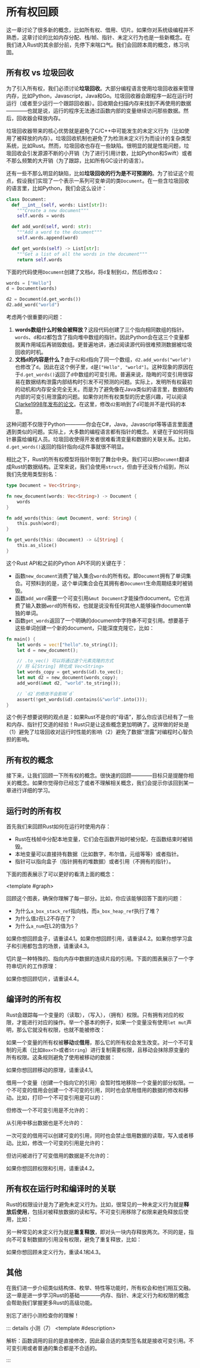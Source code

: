 <script setup>
import { Wrapper, MemoryGraph } from "../../components/memory-graph";
import ShikiCode from "../../components/code/ShikiCode.vue";
import { R, W, O } from "../../components/letter"
import { lr } from "../../utils/renderer"
import {
  QuizProvider,
  Quiz,
  Radio,
  Checkbox,
  Option
} from "../../components/quiz"

</script>

# 所有权回顾

这一章讨论了很多新的概念，比如所有权、借用、切片。如果你对系统级编程并不熟悉，这章讨论的比如内存分配、栈/帧、指针、未定义行为也是一些新概念。在我们进入Rust的其余部分前，先停下来喘口气。我们会回顾本周的概念，练习巩固。

## 所有权 vs 垃圾回收

为了引入所有权，我们必须讨论**垃圾回收**。大部分编程语言使用垃圾回收器来管理内存，比如Python，Javascript，Java和Go。垃圾回收器会跟程序一起在运行时运行（或者至少运行一个跟踪回收器）。回收期会扫描内存来找到不再使用的数据————也就是说，运行的程序无法通过函数内部的变量继续访问那些数据。然后，回收器会释放内存。

垃圾回收器带来的核心优势就是避免了C/C++中可能发生的未定义行为（比如使用了被释放的内存）。垃圾回收机制也避免了为检测未定义行为而设计的复杂类型系统，比如Rust。然而，垃圾回收也存在一些缺陷。很明显的就是性能问题，垃圾回收会引发源源不断的小开销（为了进行引用计数，比如Python和Swift）或者不那么频繁的大开销（为了跟踪，比如所有GC设计的语言）。

还有一些不那么明显的缺陷，比如**垃圾回收的行为是不可预测的**。为了验证这个观点，假设我们实现了一个表示一系列可变单词的类`Document`。在一些含垃圾回收的语言里，比如Python，我们会这么设计：

```python
class Document:
  def __int__(self, words: List[str]):
    """Create a new document"""
    self.words = words

  def add_word(self, word: str):
    """Add a word to the document"""
    self.words.append(word)

  def get_words(self) -> List[str]:
    """Get a list of all the words in the document"""
    return self.words
```

下面的代码使用`Document`创建了文档`d`，将`d`复制到`d2`，然后修改`d2`：

```python
words = ["Hello"]
d = Document(words)

d2 = Document(d.get_words())
d2.add_word("world")
```

考虑两个很重要的问题：

1. <strong>words数组什么时候会被释放？</strong>这段代码创建了三个指向相同数组的指针。`words`、`d`和`d2`都包含了指向堆中数组的指针。因此Python会在这三个变量都脱离作用域后再销毁数组。更普遍地讲，通过阅读源代码很难预测数据被垃圾回收的时机。
2. <strong>文档`d`的内容是什么？</strong>由于`d2`和`d`指向了同一个数组，`d2.add_words("world")`也修改了`d`。因此在这个例子里，`d`是`["Hello", "world"]`。这种现象的原因在于`d.get_words()`返回了`d`中数组的可变引用。普遍来说，隐晦的可变引用很容易在数据结构泄露内部结构时引发不可预测的问题。<Thinking>实际上，发明所有权最初的动机和内存安全完全无关。而是为了避免像在Java类似的语言里，数据结构内部的可变引用泄露的问题。如果你对所有权类型的历史感兴趣，可以阅读[Clarke1998年发布的论文](https://dl.acm.org/doi/abs/10.1145/286936.286947)</Thinking>。在这里，修改`d2`影响到了`d`可能并不是代码的本意。

这种问题不仅限于Python————你会在C#，Java，Javascript等等语言里面遭遇到类似的问题。实际上，大多数的编程语言都有指针的概念。关键在于如何将指针暴露给编程人员。垃圾回收使得开发者很难看清变量和数据的关联关系。比如，`d.get_words()`返回的指针指向`d`这件事就很不明显。

相比之下，Rust的所有权模型将指针带到了舞台中央。我们可以把`Document`翻译成Rust的数据结构。正常来说，我们会使用`struct`，但由于还没有介绍到，所以我们先使用类型别名：

```rust
type Document = Vec<String>;

fn new_document(words: Vec<String>) -> Document {
    words
}

fn add_words(this: &mut Document, word: String) {
    this.push(word);
}

fn get_words(this: &Document) -> &[String] {
    this.as_slice()
}
```

这个Rust API和之前的Python API不同的关键在于：
- 函数`new_document`消费了输入集合`words`的所有权。即`Document`拥有了单词集合。可预料到的是，这个单词集合会在其拥有者`Document`生命周期结束时被销毁。
- 函数`add_word`需要一个可变引用`&mut Document`才能操作document。它也消费了输入数据`word`的所有权，也就是说没有任何其他人能够操作document单独的单词。
- 函数`get_words`返回了一个明确的document中字符串不可变引用。想要基于这些单词创建一个新的document，只能深度克隆它，比如：

```rust
fn main() {
    let words = vec!["hello".to_string()];
    let d = new_document();

    // .to_vec() 可以将通过逐个元素克隆的方式
    // 将 &[String] 转化成 Vec<String>
    let words_copy = get_words(&d).to_vec();
    let mut d2 = new_document(words_copy);
    add_word(&mut d2, "world".to_string());

    // `d2`的修改不会影响`d`
    assert(!get_words(&d).contains(&"world".into()));
}
```

这个例子想要说明的观点是：如果Rust不是你的“母语”，那么你应该已经有了一些和内存、指针打交道的经验！Rust只是让这些概念更加明确了。这样做的好处是（1）避免了垃圾回收对运行时性能的影响（2）避免了数据“泄露”对编程时心智负担的影响。

## 所有权的概念

接下来，让我们回顾一下所有权的概念。很快速的回顾————目标只是提醒你相关的概念。如果你觉得你已经忘了或者不理解相关概念，我们会提示你该回到某一章进行详细的学习。

## 运行时的所有权

首先我们来回顾Rust如何在运行时使用内存：

- Rust在栈帧中分配本地变量，它们会在函数开始时被分配，在函数结束时被销毁。
- 本地变量可以直接持有数据（比如数字，布尔值，元组等等）或者指针。
- 指针可以指向盒子（指针拥有的堆数据）或者引用（不拥有的指针）。

下面的图表展示了可以更好的看清上面的概念：

<Wrapper>
<template #code>

```rust
fn main() {
    let mut a_num = 0;
    inner(&mut a_num); /*[!flag L2]*/
}

fn inner(x: &mut i32) {
    let another_num = 1;
    let a_stack_ref = &another_num;

    let a_box = Box::new(2);
    let a_box_stack_ref = &a_box;
    let a_box_heap_ref = &*a_box; /*[!flag L1]*/
}
```

</template>

<template #graph>
<div class="flex flex-col gap-16">
<MemoryGraph
  title="L1"
  :memory="{
    stack: [
      {
        name: 'main',
        body: [{ key: 'a_num', value: 0 }]
      },
      {
        name: 'inner',
        body: [
          { key: 'x', point2: 'main.a_num' },
          { key: 'another_num', point2: '1' },
          { key: 'a_stack_ref', point2: 'inner.another_num' },
          { key: 'a_box', point2: 0 },
          { key: 'a_box_stack_ref', point2: 'inner.a_box' },
          { key: 'a_box_heap_ref', point2: 0 },
        ]
      }
    ],
    heap: [{ id: 0, value: 2 }]
  }"
/>

<MemoryGraph
  title="L2"
  :memory="{
    stack: [
      { name: 'main', body: [
        { key: 'a_num', value: 5 }
      ] }
    ]
  }"
/>
</div>
</template>
</Wrapper>

回顾这个图表，确保你理解了每一部分。比如，你应该能够回答下面的问题：

- 为什么`a_box_stack_ref`指向栈，而`a_box_heap_ref`执行了堆？
- 为什么值`2`在L2不存在了？
- 为什么`a_num`在L2的值为`5`？

如果你想回顾盒子，请重读4.1。如果你想回顾引用，请重读4.2。如果你想学习盒子和引用都包含的场景，请重读4.3。

切片是一种特殊的、指向内存中数据的连续片段的引用。下面的图表展示了一个字符串切片的工作原理：

<Wrapper>
<template #code>

```rust
fn main() {
    let s = String:;from("abcdefg");
    let s_slice = &s[2..5]; /*[!flag L1]*/
}
```

</template>
<template #graph>
<MemoryGraph
  title="L1"
  :memory="{
    stack: [{ name: 'main', body: [
      { key: 's', point2: 0, },
      {
        key: 's_slice',
        point2: '0.2-5',
        modifier: { Q: ([a,b,c,d], pkg) => [a,b,pkg.pointerEndLeft * 0.7,d] },
       }
    ] }],
    heap: [{ id: 0, value: ['a','b','c','d','e','f','g'] }]
  }"
/>
</template>
</Wrapper>

如果你想回顾切片，请重读4.4。

## 编译时的所有权

Rust会跟踪每一个变量的<R />（读取），<W />（写入），<O />（拥有）权限。只有拥有对应的权限，才能进行对应的操作。举一个基本的例子，如果一个变量没有使用`let mut`声明，那么它就没有<W />权限，也就不能被修改：

<ShikiCode
  :inserter="({ after, line }) => {
    if(!after) {
      switch(line) {
        case 1: return lr({
          perms: [
            { var: 'n', operation: 'g', P: ['p', 'e', 'p'] }
          ]
        })
      }
    }
  }"
  :init-code='() => ({ lang: "rust", code: `fn main() {
    let n = 0;
    /*[!perm_double R.W.{"collapse":true,"letterBProps":{"missing":true}}]*/n += 1;
}` })'
/>

<ShikiCode
  :init-code='() => ({ lang: "rust", code: `fn main() {
    let n = 0;
    /*[!perm_double R.W.{"collapse":true,"letterBProps":{"missing":true}}]*/n += 1;
}` })'
/>

如果一个变量的所有权被**移动**或**借用**，那么它的所有权会发生改变。对一个不可复制的元素（比如`Box<T>`或者`String`）进行复制需要<R /><O />权限，且移动会抹除原变量的所有权限。这条规则避免了使用被移动的数据：

<ShikiCode
  :inserter="({ after, line }) => {
    if(!after) {
      switch(line) {
        case 1: return lr({
          perms: [
            { var: 's', operation: 'g', P: ['p', 'e', 'p'] }
          ]
        })
        case 2: return lr({
          perms: [
            { var: 's', operation: 'e', P: ['s', 'e', 's'] }
          ]
        })
      }
    }
  }"
  :init-code='() => ({ lang: "rust", code: `fn main() {
    let s = String::from("Hello world");
    consume_a_string(/*[!perm_double R.O.{"collapse":true}]*/s);
    println!("{}", /*[!perm R.{"collapse":true,"missing":true}]*/s); // \`s\` 已经被移动，无法读取
}
fn consume_a_string(_s: String) {
    // 字符串被我吃了
}` })'
/>

如果你想回顾移动的原理，请重读4.1。

借用一个变量（创建一个指向它的引用）会暂时性地移除一个变量的部分权限。一个不可变的借用会创建一个不可变的引用，同时也会禁用借用的数据的修改和移动。比如，打印一个不可变引用是可以的：

<ShikiCode
  :inserter="({ after, line }) => {
    if(!after) {
      switch(line) {
        case 0: return lr({
          perms: [{ var: 's', operation: 'g', P: 'p' }]
        })
        case 1: return lr({
          perms: [
            { var: 's', operation: 'b', P: [null, 's', 's'] },
            { var: 's_ref', operation: 'g', P: ['p', 'e', 'p'] },
            { var: '*s_ref', operation: 'g', P: ['p', 'e', 'e'] },
          ]
        })
        case 2: return lr({
          perms: [
            { var: 's', operation: 'r', P: [null, 'p', 'p'] },
            { var: 's_ref', operation: 'l', P: ['s', 'e', 's'] },
            { var: '*s_ref', operation: 'l', P: ['s', 'e', 'e'] },
          ]
        })
        case 3: return lr({
          perms: [{ var: 's', operation: 'l', P: 's' }]
        })
      }
    }
  }"
  :init-code='() => ({ lang: "rust", code: `let mut s = String::from("Hello");
let s_ref = &/*[!perm R.{"collapse":true}]*/s;
println!("{}", /*[!perm R.{"collapse":true}]*/s_ref);
println!("{}", /*[!perm R.{"collapse":true}]*/s)` })'
/>

但修改一个不可变引用是不允许的：

<ShikiCode
  :inserter="({ after, line }) => {
    if(!after) {
      switch(line) {
        case 0: return lr({
          defaultCollapse: true,
          perms: [
            { var: 's', operation: 'g', P: ['p', 'e', 'p'] }
          ]
        })
        case 1: return lr({
          perms: [
            { var: '*s_ref', operation: 'g', P: ['p', 'e', 'e'], collapse: true },
            { var: 's', operation: 'b', P: [null, 's', 's'] },
            { var: 's_ref', operation: 'g', P: ['p', 'e', 'p'] }
          ]
        })
      }
    }
  }"
  :init-code='() => ({ lang: "rust", code: `let mut s = String::from("Hello");
let s_ref = &/*[!perm R.{"collapse":true}]*/s;
s_ref/*[!perm_double R.W.{"collapse":true,"letterBProps":{"missing":true}}]*/.push_str(" world");
println!("{s}")` })'
/>

从引用中移出数据也是不允许的：

<ShikiCode
  :inserter="({ after, line }) => {
    if(!after) {
      switch(line) {
        case 0: return lr({
          defaultCollapse: true,
          perms: [
            { var: 's', operation: 'g', P: ['p', 'e', 'p'] }
          ]
        })
        case 1: return lr({
          perms: [
            { var: '*s_ref', operation: 'g', P: ['p', 'e', 'e'], collapse: true },
            { var: 's', operation: 'b', P: [null, 's', 's'] },
            { var: 's_ref', operation: 'g', P: ['p', 'e', 'p'] }
          ]
        })
      }
    }
  }"
  :init-code='() => ({ lang: "rust", code: `let mut s = String::from("Hello");
let s_ref = &/*[!perm R.{"collapse":true}]*/s;
let s2 = /*[!perm_double R.O.{"collapse":true,"letterBProps":{"missing":true}}]*/*s_ref;
println!("{s}")` })'
/>

一次可变的借用可以创建可变的引用，同时也会禁止借用数据的读取，写入或者移动。比如，修改一个可变的引用是允许的：

<ShikiCode
  :inserter="({ after, line }) => {
    if(!after) {
      switch(line) {
        case 0: return lr({
          perms: [
            { var: 's', operation: 'g', P: ['p', 'e', 'p'] }
          ]
        })
        case 1: return lr({
          perms: [
            { var: 's', operation: 'b', P: 's' },
            { var: 's_ref', operation: 'g', P: ['p', 'e', 'p'] },
            { var: '*s_ref', operation: 'g', P: ['p', 'p', 'e'] }
          ]
        })
        case 2: return lr({
          perms: [
            { var: 's', operation: 'r', P: 'p' },
            { var: 's_ref', operation: 'l', P: ['s', 'e', 's'] },
            { var: '*s_ref', operation: 'l', P: ['s', 's', 'e'] }
          ]
        })
        case 3: return lr({
          perms: [
            { var: 's', operation: 'l', P: 's' }
          ]
        })
      }
    }
  }"
  :init-code='() => ({ lang: "rust", code: `let mut s = String::from("Hello");
let s_ref = &mut /*[!perm_double R.W.{"collapse":true}]*/s;
s_ref/*[!perm_double R.W.{"collapse":true}]*/.push_str(" world");
println!("{}", /*[!perm R.{"collapse":true}]*/s)` })'
/>

但访问被进行了可变借用的数据是不允许的：

<ShikiCode
  :inserter="({ after, line }) => {
    if(!after) {
      switch(line) {
        case 0: return lr({
          defaultCollapse: true,
          perms: [
            { var: 's', operation: 'g', P: 'p' }
          ]
        })
        case 1: return lr({
          perms: [
            { var: 's', operation: 'b', P: 's', collapse: true },
            { var: 's_ref', operation: 'g', P: ['p', 'e', 'p'] },
            { var: '*s_ref', operation: 'g', P: ['p', 'p', 'e'] },
          ]
        })
      }
    }
  }"
  :init-code='() => ({ lang: "rust", code: `let mut s = String::from("Hello");
let s_ref = &mut /*[!perm_double R.W.{"collapse":true}]*/s;
println!("{}", /*[!perm R.{"collapse":true,"missing":true}]*/s);
s_ref.push_str(" world");` })'
/>

如果你想回顾权限和引用，请重读4.2。

## 所有权在运行时和编译时的关联

Rust的权限设计是为了避免未定义行为。比如，很常见的一种未定义行为就是**释放后使用**，包括对被释放数据的读和写。不可变引用移除了<W />权限来避免释放后使用，比如：

<Wrapper>
<template #code>

```rust
let mut v = vec![1, 2, 3];
let n = &v[0]; /*[!flag L1]*/
v.push(4); /*[!flag L2]*/
println!("{n}"); /*[!flag_error L3]*/
```

</template>
<template #graph>
<div class="flex flex-col gap-16">
<MemoryGraph
  title="L1"
  :memory="{
    stack: [{ name: 'main', body: [
      { key: 'v', point2: 0 },
      { key: 'n', point2: 0 },
    ] }],
    heap: [{ id: 0, value: [1,2,3] }]
  }"
/>

<MemoryGraph
  title="L2"
  :memory="{
    stack: [{ name: 'main', body: [
      { key: 'v', point2: 0 },
      { key: 'n', point2: 'null' },
    ] }],
    heap: [{ id: 0, value: [1,2,3,4] }]
  }"
/>

<MemoryGraph
  title="L3"
  error-message="未定义行为：指针在其指向的对象被释放后被使用"
  :memory="{
    stack: [{ name: 'main', body: [
      { key: 'v', point2: 0 },
      { key: 'n', point2: 'null_error' },
    ] }],
    heap: [{ id: 0, value: [1,2,3,4] }]
  }"
/>
</div>
</template>
</Wrapper>

另一种常见的未定义行为就是**重复释放**，即对头一块内存释放两次。不同的是，指向不可复制数据的引用没有<O />权限，避免了重复释放，比如：

<Wrapper>
<template #code>

```rust
let v = vec![1, 2, 3];
let v_ref: &Vec<i32> = &v;
let v2 = *v_ref; /*[!flag L1]*/
drop(v2); /*[!flag L2]*/
drop(v); /*[!flag_error L3]*/
```

</template>
<template #graph>
<div class="flex flex-col gap-16">
<MemoryGraph
  title="L1"
  :memory="{
    stack: [{ name: 'main', body: [
      { key: 'v', point2: 0 },
      { key: 'v_ref', point2: 'main.v' },
      { key: 'v2', point2: 0 },
    ] }],
    heap: [{ id: 0, value: [1,2,3] }]
  }"
/>

<MemoryGraph
  title="L2"
  :memory="{
    stack: [{ name: 'main', body: [
      { key: 'v', point2: 'null' },
      { key: 'v_ref', point2: 'main.v' },
      { key: 'v2', point2: 'null', moved: true },
    ] }],
  }"
/>

<MemoryGraph
  title="L3"
  error-message="未定义行为：指针在其指向的对象被释放后被使用"
  :memory="{
    stack: [{ name: 'main', body: [
      { key: 'v', point2: 'null_error', moved: true },
      { key: 'v_ref', point2: 'main.v' },
      { key: 'v2', point2: 'null_error', moved: true },
    ] }],
  }"
/>
</div>
</template>
</Wrapper>

如果你想回顾未定义行为，重读4.1和4.3。

## 其他

在我们进一步介绍类似结构体、枚举、特性等功能时，所有权会和他们相互交融。这一章是进一步学习Rust的基础————内存、指针、未定义行为和权限的概念会帮助我们掌握更多Rust的高级功能。

别忘了进行小测检查你的理解！

::: details 小测（7）
<QuizProvider>
<Quiz>
<template #description>

解析：函数调用的目的是直接修改，因此最合适的类型签名就是接收可变引用。不可变引用或者普通的集合都是不合适的。

</template>
<template #quiz>

如果你想实现下面的函数：

将输入的浮点数集合中所有的浮点数进行四舍五入并直接修改

下面哪一个函数签名和这个功能最贴切？

<Radio>
<Option>

```rust
fn round_all(v: &Vec<f32>) -> Vec<f32>;
```

</Option>
<Option>

```rust
fn round_all(v: Vec<f32>);
```

</Option>
<Option>

```rust
fn round_all(v: &Vec<f32>);
```

</Option>
<Option answer>

```rust
fn round_all(v: &mut Vec<f32>);
```

</Option>
</Radio>

</template>
</Quiz>

<Quiz>
<template #description>

解析：对于`haystack`，切片类型`&[String]`相比`&Vec<String>`可以接收更多类型的输入，所以它是更好的选择。对于`needle`，目标的子串不一定占用了堆分配的空间，所以`&str`比`String`更好。对于返回值，`Vec<String>`要求克隆输入的字符串，因此它是不合适的。`&[String]`也是不合适的，因为它只能返回连续的内容。`Vec<&String>`是最好的选择，因为它只需要分配指针空间，不需要分配字符串本身的空间。

</template>
<template #quiz>

如果你想实现下面的函数：

函数接收一个字符串集合和一个子串，返回集合中所有包含这个子串的字符串

下面哪一个函数签名和这个功能最贴切？

<Radio>
<Option>

```rust
fn find_contains(haystack: &Vec<String>, needle: &str) -> &[String];
```

</Option>
<Option>

```rust
fn find_contains(haystack: &[String], needle: &str) -> Vec<String>;
```

</Option>
<Option answer>

```rust
fn find_contains(haystack: &[String], needle: &str) -> Vec<&String>;
```

</Option>
<Option>

```rust
fn find_contains(haystack: &Vec<String>, needle: String) -> Vec<String>;
```

</Option>
</Radio>

</template>
</Quiz>

<Quiz>
<template #description>

解析：就像在4.3中的讨论过的一样，函数`split_at_mut`是使用了`unsafe`功能实现的。这个功能并没有完全禁用借用检查器，而是允许使用特定的不安全功能，比如裸指针。

</template>
<template #quiz>

通常Rust不允许同一个数组存在多个可变访问，即使他们毫不相干。比如，下面的程序无法编译：

```rust
fn main() {
    let mut v = vec![0, 1, 2, 3];
    let (r0, r1) = (&mut v[0..2], &mut v[2..4]);
    r0[0] += 1;
    r1[0] += 1;
}
```

然而，Rust标准库中的`slice::split_at_mut`却能实现这个功能：

```rust
fn main() {
    let mut v = vec![0, 1, 2, 3];
    let (r0, r1) = v.split_at_mut(2);
    r0[0] += 1;
    r1[0] += 1;
}
```

哪一个选项最好地描述了`split_at_mut`实现的可能性？

<Radio>
<Option label="split_at_mut是特殊的编译器原语，无法在语言内部实现" />
<Option label="split_at_mut使用了不安全代码，禁用了借用检查器对可变引用安全性的检查" />
<Option label="split_at_mut调用了一个无法被Rust分析的C库" />
<Option label="split_at_mut使用了不安全的代码，通过裸指针避开了借用检查器" answer />
</Radio>
</template>
</Quiz>

<Quiz>
<template #description>

解析：<O />权限代表了一个对象的所有权。而一个对象只能有一个拥有者，因此对于不可复制的类型（比如`String`），引用不能移动所有权是十分重要的。如果两个变量认为它们拥有了同一个字符串，它们都会尝试销毁它，最终引发重复销毁。

</template>
<template #quiz>

现有如下程序：

<ShikiCode
  :inserter="({ after, line }) => {
    if(!after) {
      switch(line) {
        case 0: return lr({
          defaultCollapse: true,
          perms: [
            { var: 's', operation: 'g', P: ['p', 'e', 'p'] }
          ]
        })
        case 1: return lr({
          perms: [
            { var: '*s_ref', operation: 'g', P: ['p', 'e', 'e'], collapse: true },
            { var: 's', operation: 'b', P: ['s', 'e', 's'] },
            { var: 's_ref', operation: 'g', P: ['p', 'e', 'p'] },
          ]
        })
      }
    }
  }"
  :init-code='() => ({ lang: "rust", code: `let s = String::new();
let s_ref = &/*[!perm R.{"collapse":true}]*/s;` })'
/>

哪一个选项最准确地解释了为什么`*s_ref`没有<O />（拥有）权限？

<Radio>
<Option label="所有权意味着可读取，而读取*s_ref会导致使用空指针" />
<Option label="所有权意味着修改，而修改*s_ref会导致使用空指针" />
<Option label="所有权意味着借用，而借用*s_ref会导致重复释放" />
<Option label="所有权意味着移动，而将一个引用移出会导致重复释放" answer />
</Radio>

</template>
</Quiz>

<Quiz>
<template #description>

解析：借用检查器总会拒绝包含了未定义行为的程序，但偶尔也会拒绝不包含未定义行为的程序（即使它们是完全安全的）。从技术的角度来说，借用检查器是一个健全但不完备的分析系统。

</template>
<template #quiz>

现有一系列Rust程序，都不包含`unsafe`的代码。选择以下对这些程序被借用检查器通过/拒绝描述正确的选项：

<Checkbox>
<Option label="借用检查器有时会拒绝不含未定义行为的程序" answer />
<Option label="借用检查器有时会接收包含未定义行为的程序" />
<Option label="借用检查器总会通过不包含未定义行为的程序" />
<Option label="借用检查器总会拒绝包含未定义行为的程序" answer />
</Checkbox>

</template>
</Quiz>

<Quiz>
<template #description>

解析：这段代码会导致重复释放。

</template>
<template #quiz>

下面的函数`extract`被借用检查器拒绝了

```rust
fn extract(b: &Box<i32>) -> i32 {
    let b2: Box<i32> = *b
    *b2
}
```

如果借用检查器没有拒绝这个函数。请判断是否存在输入会让这个函数引发未定义行为：

<Radio>
<Option label="会" answer />
<Option label="不会" />
</Radio>

</template>
</Quiz>

<Quiz>
<template #description>

解析：借用检查器拒绝这段代码的原因是它认为`get_first`和`get_second`会返回元组中任意的引用，所以`fst`和`snd`可能会指向同一份数据。但在这个程序里它们永远是不同的，所以这个函数是安全的。

</template>
<template #quiz>

下面的函数`transfer_string`被借用检查器拒绝了

```rust
fn get_first(strs: &mut (String, String)) -> &mut String {
    &mut strs.0
}

fn get_second(strs: &mut (String, String)) -> &mut String {
    &mut strs.1
}

fn transfer_string(strs: &mut (String, String)) {
    let fst = get_first(strs);
    let snd = get_second(strs);
    fst.push_str(snd);
    snd.clear()
}
```

如果借用检查器没有拒绝这个函数。请判断是否存在输入会让这个函数引发未定义行为：

<Radio>
<Option label="会" />
<Option label="不会" answer />
</Radio>

</template>
</Quiz>
</QuizProvider>
:::
